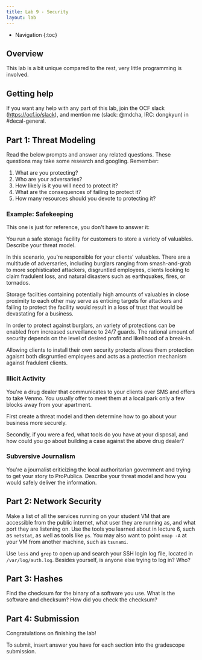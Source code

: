 ```yaml
---
title: Lab 9 - Security
layout: lab
---
```


* Navigation
{:toc}

## Overview
This lab is a bit unique compared to the rest, very little programming is
involved. 

## Getting help
If you want any help with any part of this lab, join the OCF slack
(<https://ocf.io/slack>), and mention me (slack: @mdcha, IRC: dongkyun) in
 #decal-general.

## Part 1: Threat Modeling
Read the below prompts and answer any related questions. These questions may
take some research and googling. Remember:
1. What are you protecting?
2. Who are your adversaries?
3. How likely is it you will need to protect it?
4. What are the consequences of failing to protect it?
5. How many resources should you devote to protecting it?

### Example: Safekeeping
This one is just for reference, you don't have to answer it:

You run a safe storage facility for customers to store a variety of valuables.
Describe your threat model.

In this scenario, you're responsible for your clients' valuables. There are a
multitude of adversaries, including burglars ranging from smash-and-grab to more
sophisticated attackers, disgruntled employees, clients looking to claim
fradulent loss, and natural disasters such as earthquakes, fires, or tornados.

Storage facilties containing potentially high amounts of valuables in close
proximity to each other may serve as enticing targets for attackers and failing
to protect the facility would result in a loss of trust that would be
devastating for a business. 

In order to protect against burglars, an variety of protections can be enabled
from increased surveillance to 24/7 guards. The rational amount of security
depends on the level of desired profit and likelihood of a break-in.

Allowing clients to install their own security protects allows them protection
agaisnt both disgruntled employees and acts as a protection mechanism against
fradulent clients. 

### Illicit Activity
You're a drug dealer that communicates to your clients over SMS and offers to
take Venmo. You usually offer to meet them at a local park only a few blocks
away from your apartment. 

First create a threat model and then determine how to go about your business
more securely. 

Secondly, if you were a fed, what tools do you have at your disposal, and how
could you go about building a case against the above drug dealer?

### Subversive Journalism
You're a journalist criticizing the local authoritarian government and trying to
get your story to ProPublica. Describe your threat model and how you would
safely deliver the information.

## Part 2: Network Security
Make a list of all the services running on your student VM that are accessible
from the public internet, what user they are running as, and what port they are
listening on. Use the tools you learned about in lecture 6, such as `netstat`,
as well as tools like `ps`. You may also want to point `nmap -A` at your VM from
another machine, such as `tsunami`.

Use `less` and `grep` to open up and search your SSH login log file, located in
`/var/log/auth.log`. Besides yourself, is anyone else trying to log in? Who?

## Part 3: Hashes
Find the checksum for the binary of a software you use. What is the software and
checksum? How did you check the checksum?

## Part 4: Submission

Congratulations on finishing the lab!

To submit, insert answer you have for each section into the gradescope
submission.

